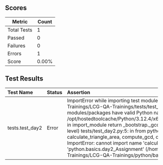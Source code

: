 ## Scores

| Metric      | Count |
|-------------|-------|
| Total Tests | 1     |
| Passed      | 0     |
| Failures    | 0     |
| Errors      | 1     |
| Score       | 0.00% |

## Test Results

| Test Name       | Status   | Assertion                                                                                                                                                                                                                                                                                                                                                                                                                                                                                                                                                                                                                                                                                                      |
|:----------------|:---------|:---------------------------------------------------------------------------------------------------------------------------------------------------------------------------------------------------------------------------------------------------------------------------------------------------------------------------------------------------------------------------------------------------------------------------------------------------------------------------------------------------------------------------------------------------------------------------------------------------------------------------------------------------------------------------------------------------------------|
| tests.test_day2 | Error    | ImportError while importing test module '/home/runner/work/LCG-QA-Trainings/LCG-QA-Trainings/tests/test_day2.py'. Hint: make sure your test modules/packages have valid Python names. Traceback: /opt/hostedtoolcache/Python/3.12.4/x64/lib/python3.12/importlib/__init__.py:90: in import_module   return _bootstrap._gcd_import(name[level:], package, level) tests/test_day2.py:5: in <module>   from python.basics.day2_Assignment import calculate_triangle_area, compute_gcd, compute_lcm, sum_three_numbers, \ E  ImportError: cannot import name 'calculate_triangle_area' from 'python.basics.day2_Assignment' (/home/runner/work/LCG-QA-Trainings/LCG-QA-Trainings/python/basics/day2_Assignment.py) |
